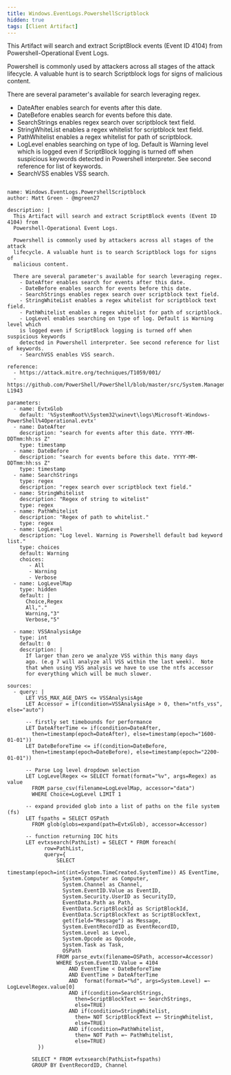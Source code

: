 ```yaml
---
title: Windows.EventLogs.PowershellScriptblock
hidden: true
tags: [Client Artifact]
---
```


This Artifact will search and extract ScriptBlock events (Event ID 4104) from
Powershell-Operational Event Logs.

Powershell is commonly used by attackers across all stages of the attack
lifecycle. A valuable hunt is to search Scriptblock logs for signs of
malicious content.

There are several parameter's available for search leveraging regex.
  - DateAfter enables search for events after this date.
  - DateBefore enables search for events before this date.
  - SearchStrings enables regex search over scriptblock text field.
  - StringWhiteList enables a regex whitelist for scriptblock text field.
  - PathWhitelist enables a regex whitelist for path of scriptblock.
  - LogLevel enables searching on type of log. Default is Warning level which
  is logged even if ScriptBlock logging is turned off when suspicious keywords
  detected in Powershell interpreter. See second reference for list of keywords.
  - SearchVSS enables VSS search.


<pre><code class="language-yaml">
name: Windows.EventLogs.PowershellScriptblock
author: Matt Green - @mgreen27

description: |
  This Artifact will search and extract ScriptBlock events (Event ID 4104) from
  Powershell-Operational Event Logs.

  Powershell is commonly used by attackers across all stages of the attack
  lifecycle. A valuable hunt is to search Scriptblock logs for signs of
  malicious content.

  There are several parameter's available for search leveraging regex.
    - DateAfter enables search for events after this date.
    - DateBefore enables search for events before this date.
    - SearchStrings enables regex search over scriptblock text field.
    - StringWhiteList enables a regex whitelist for scriptblock text field.
    - PathWhitelist enables a regex whitelist for path of scriptblock.
    - LogLevel enables searching on type of log. Default is Warning level which
    is logged even if ScriptBlock logging is turned off when suspicious keywords
    detected in Powershell interpreter. See second reference for list of keywords.
    - SearchVSS enables VSS search.

reference:
  - https://attack.mitre.org/techniques/T1059/001/
  - https://github.com/PowerShell/PowerShell/blob/master/src/System.Management.Automation/engine/runtime/CompiledScriptBlock.cs#L1781-L1943

parameters:
  - name: EvtxGlob
    default: '%SystemRoot%\System32\winevt\logs\Microsoft-Windows-PowerShell%4Operational.evtx'
  - name: DateAfter
    description: "search for events after this date. YYYY-MM-DDTmm:hh:ss Z"
    type: timestamp
  - name: DateBefore
    description: "search for events before this date. YYYY-MM-DDTmm:hh:ss Z"
    type: timestamp
  - name: SearchStrings
    type: regex
    description: "regex search over scriptblock text field."
  - name: StringWhitelist
    description: "Regex of string to witelist"
    type: regex
  - name: PathWhitelist
    description: "Regex of path to whitelist."
    type: regex
  - name: LogLevel
    description: "Log level. Warning is Powershell default bad keyword list."
    type: choices
    default: Warning
    choices:
       - All
       - Warning
       - Verbose
  - name: LogLevelMap
    type: hidden
    default: |
      Choice,Regex
      All,"."
      Warning,"3"
      Verbose,"5"

  - name: VSSAnalysisAge
    type: int
    default: 0
    description: |
      If larger than zero we analyze VSS within this many days
      ago. (e.g 7 will analyze all VSS within the last week).  Note
      that when using VSS analysis we have to use the ntfs accessor
      for everything which will be much slower.

sources:
  - query: |
      LET VSS_MAX_AGE_DAYS <= VSSAnalysisAge
      LET Accessor = if(condition=VSSAnalysisAge > 0, then="ntfs_vss", else="auto")

      -- firstly set timebounds for performance
      LET DateAfterTime <= if(condition=DateAfter,
        then=timestamp(epoch=DateAfter), else=timestamp(epoch="1600-01-01"))
      LET DateBeforeTime <= if(condition=DateBefore,
        then=timestamp(epoch=DateBefore), else=timestamp(epoch="2200-01-01"))

      -- Parse Log level dropdown selection
      LET LogLevelRegex <= SELECT format(format="%v", args=Regex) as value
        FROM parse_csv(filename=LogLevelMap, accessor="data")
        WHERE Choice=LogLevel LIMIT 1

      -- expand provided glob into a list of paths on the file system (fs)
      LET fspaths = SELECT OSPath
        FROM glob(globs=expand(path=EvtxGlob), accessor=Accessor)

      -- function returning IOC hits
      LET evtxsearch(PathList) = SELECT * FROM foreach(
            row=PathList,
            query={
                SELECT
                  timestamp(epoch=int(int=System.TimeCreated.SystemTime)) AS EventTime,
                  System.Computer as Computer,
                  System.Channel as Channel,
                  System.EventID.Value as EventID,
                  System.Security.UserID as SecurityID,
                  EventData.Path as Path,
                  EventData.ScriptBlockId as ScriptBlockId,
                  EventData.ScriptBlockText as ScriptBlockText,
                  get(field="Message") as Message,
                  System.EventRecordID as EventRecordID,
                  System.Level as Level,
                  System.Opcode as Opcode,
                  System.Task as Task,
                  OSPath
                FROM parse_evtx(filename=OSPath, accessor=Accessor)
                WHERE System.EventID.Value = 4104
                    AND EventTime < DateBeforeTime
                    AND EventTime > DateAfterTime
                    AND  format(format="%d", args=System.Level) =~ LogLevelRegex.value[0]
                    AND if(condition=SearchStrings,
                      then=ScriptBlockText =~ SearchStrings,
                      else=TRUE)
                    AND if(condition=StringWhitelist,
                      then= NOT ScriptBlockText =~ StringWhitelist,
                      else=TRUE)
                    AND if(condition=PathWhitelist,
                      then= NOT Path =~ PathWhitelist,
                      else=TRUE)
          })

        SELECT * FROM evtxsearch(PathList=fspaths)
        GROUP BY EventRecordID, Channel

</code></pre>

